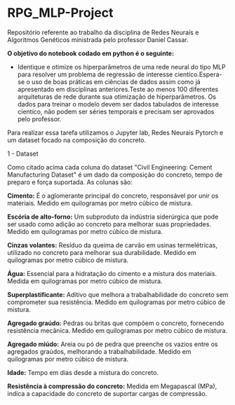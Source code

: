 # RPG_MLP-Project
Repositório referente ao trabalho da disciplina de Redes Neurais e Algoritmos Genéticos ministrada pelo professor Daniel Cassar.

**O objetivo do notebook codado em python é o seguinte:**
- Identique e otimize os hiperparâmetros de uma rede neural do tipo MLP para resolver um problema de regressão de interesse cientíco.Espera-se o uso de boas práticas em ciências de dados assim como já apresentado em disciplinas anteriores.Teste ao menos 100 diferentes arquiteturas de rede durante sua otimização de hiperparâmetros. Os dados para treinar o modelo devem ser dados tabulados de interesse cientíco, não podem ser séries temporais e precisam ser aprovados pelo professor.

 Para realizar essa tarefa utilizamos o Jupyter lab, Redes Neurais Pytorch e um dataset focado na composição do concreto.

1 - Dataset

Como citado acima cada coluna do dataset "Civil Engineering: Cement Manufacturing Dataset" é um dado da composição do concreto, tempo de preparo e força suportada. As colunas são:

**Cimento:** É o aglomerante principal do concreto, responsável por unir os materiais. Medido em quilogramas por metro cúbico de mistura.

**Escória de alto-forno:** Um subproduto da indústria siderúrgica que pode ser usado como adição ao concreto para melhorar suas propriedades. Medido em quilogramas por metro cúbico de mistura.

**Cinzas volantes:** Resíduo da queima de carvão em usinas termelétricas, utilizado no concreto para melhorar sua durabilidade. Medido em quilogramas por metro cúbico de mistura.

**Água:** Essencial para a hidratação do cimento e a mistura dos materiais. Medida em quilogramas por metro cúbico de mistura.

**Superplastificante:** Aditivo que melhora a trabalhabilidade do concreto sem comprometer sua resistência. Medido em quilogramas por metro cúbico de mistura.

**Agregado graúdo:** Pedras ou britas que compõem o concreto, fornecendo resistência mecânica. Medido em quilogramas por metro cúbico de mistura.

**Agregado miúdo:** Areia ou pó de pedra que preenche os vazios entre os agregados graúdos, melhorando a trabalhabilidade. Medido em quilogramas por metro cúbico de mistura.

**Idade:** Tempo em dias desde a mistura do concreto.

**Resistência à compressão do concreto:** Medida em Megapascal (MPa), indica a capacidade do concreto de suportar cargas de compressão.
